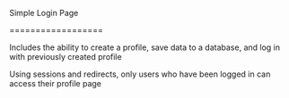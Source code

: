 Simple Login Page 

==================

Includes the ability to create a profile, save data to a database, and log in with previously created profile

Using sessions and redirects, only users who have been logged in can access their profile page 